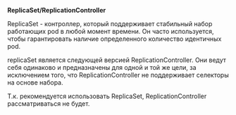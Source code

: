 **ReplicaSet/ReplicationController**

ReplicaSet - контроллер, который поддерживает стабильный набор работающих pod в любой момент времени. Он часто используется, чтобы гарантировать наличие определенного количество идентичных pod.

replicaSet является следующей версией ReplicationController. Они ведут себя одинаково и предназначены для одной и той же цели, за исключением того, что ReplicationController не поддерживает селекторы на основе набора.

Т.к. рекомендуется использовать ReplicaSet, ReplicationController рассматриваться не будет.


